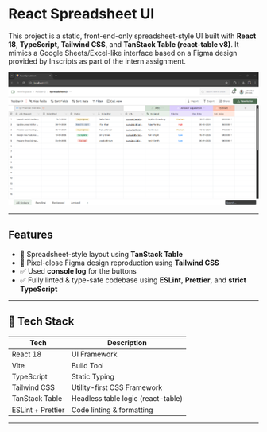 # React Spreadsheet UI

This project is a static, front-end-only spreadsheet-style UI built with **React 18**, **TypeScript**, **Tailwind CSS**, and **TanStack Table (react-table v8)**. It mimics a Google Sheets/Excel-like interface based on a Figma design provided by Inscripts as part of the intern assignment.

![Screenshot](https://github.com/axhish04/Spreadsheet_Layout/raw/master/public/icons/Screenshot%202025-07-09%20223426.png)



---

##  Features

- 🧮 Spreadsheet-style layout using **TanStack Table**
- 🎨 Pixel-close Figma design reproduction using **Tailwind CSS**
- ✅ Used **console log** for the buttons
- ✅ Fully linted & type-safe codebase using **ESLint**, **Prettier**, and **strict TypeScript**

---

## 🔧 Tech Stack

| Tech             | Description                         |
|------------------|-------------------------------------|
| React 18         | UI Framework                        |
| Vite             | Build Tool                          |
| TypeScript       | Static Typing                       |
| Tailwind CSS     | Utility-first CSS Framework         |
| TanStack Table   | Headless table logic (react-table)  |
| ESLint + Prettier| Code linting & formatting           |

---
